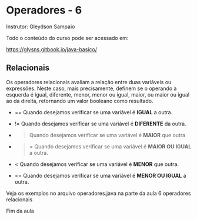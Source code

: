 # Operadores - 6 
Instrutor: Gleydson Sampaio

Todo o conteúdo do curso pode ser acessado em:

https://glysns.gitbook.io/java-basico/

## Relacionais

Os operadores relacionais avaliam a relação entre duas variáveis ou expressões. Neste caso, mais precisamente, definem se o operando à esquerda é igual, diferente, menor, menor ou igual, maior, ou maior ou igual ao da direita, retornando um valor booleano como resultado.

* == Quando desejamos verificar se uma variável é **IGUAL** a outra.

* != Quando desejamos verificar se uma variável é **DIFERENTE** da outra.

* > Quando desejamos verificar se uma variável é **MAIOR** que outra 

* >= Quando desejamos verificar se uma variável é **MAIOR OU IGUAL** a outra.

* < Quando desejamos verificar se uma variável é **MENOR** que outra.

* <= Quando desejamos verificar se uma variável é **MENOR OU IGUAL** a outra.

Veja os exemplos no arquivo operadores.java na parte da aula 6 operadores relacionais

Fim da aula
